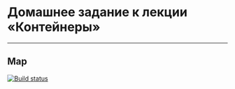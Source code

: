 # Домашнее задание к лекции «Контейнеры»

---

## Map

[![Build status](https://ci.appveyor.com/api/projects/status/ewj5mjw7lmkar8ru?svg=true)](https://ci.appveyor.com/project/H1Znt/contain-map)